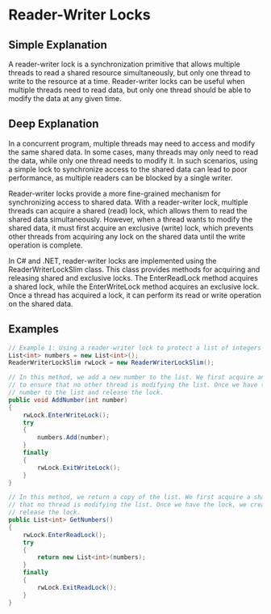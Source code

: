 # Reader-Writer Locks

## Simple Explanation

A reader-writer lock is a synchronization primitive that allows multiple threads to read a shared resource simultaneously, but only one thread to write to the resource at a time. Reader-writer locks can be useful when multiple threads need to read data, but only one thread should be able to modify the data at any given time.

## Deep Explanation

In a concurrent program, multiple threads may need to access and modify the same shared data. In some cases, many threads may only need to read the data, while only one thread needs to modify it. In such scenarios, using a simple lock to synchronize access to the shared data can lead to poor performance, as multiple readers can be blocked by a single writer.

Reader-writer locks provide a more fine-grained mechanism for synchronizing access to shared data. With a reader-writer lock, multiple threads can acquire a shared (read) lock, which allows them to read the shared data simultaneously. However, when a thread wants to modify the shared data, it must first acquire an exclusive (write) lock, which prevents other threads from acquiring any lock on the shared data until the write operation is complete.

In C# and .NET, reader-writer locks are implemented using the ReaderWriterLockSlim class. This class provides methods for acquiring and releasing shared and exclusive locks. The EnterReadLock method acquires a shared lock, while the EnterWriteLock method acquires an exclusive lock. Once a thread has acquired a lock, it can perform its read or write operation on the shared data.

## Examples

```C#
// Example 1: Using a reader-writer lock to protect a list of integers
List<int> numbers = new List<int>();
ReaderWriterLockSlim rwLock = new ReaderWriterLockSlim();

// In this method, we add a new number to the list. We first acquire an exclusive (write) lock
// to ensure that no other thread is modifying the list. Once we have the lock, we add the new
// number to the list and release the lock.
public void AddNumber(int number)
{
    rwLock.EnterWriteLock();
    try
    {
        numbers.Add(number);
    }
    finally
    {
        rwLock.ExitWriteLock();
    }
}

// In this method, we return a copy of the list. We first acquire a shared (read) lock to ensure
// that no thread is modifying the list. Once we have the lock, we create a copy of the list and
// release the lock.
public List<int> GetNumbers()
{
    rwLock.EnterReadLock();
    try
    {
        return new List<int>(numbers);
    }
    finally
    {
        rwLock.ExitReadLock();
    }
}
```